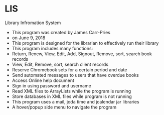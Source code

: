 # LIS
Library Infromation System
 * This program was created by James Carr-Pries
 * on June 9, 2018
 * This program is designed for the librarian to effectively run their library
 * This program includes many functions:
 * Return, Renew, View, Edit, Add, Signout, Remove, sort, search book records
 * View, Edit, Remove, sort, search client records
 * Reserve Chromebook sets for a certain period and date
 * Send automated messages to users that have overdue books
 * Access Online help document
 * Sign in using password and username
 * Read XML files to ArrayLists while the program is running
 * Store databases in XML files while program is not running
 * This program uses a mail, joda time and jcalendar jar libraries
 * A hover/popup side menu to navigate the program
